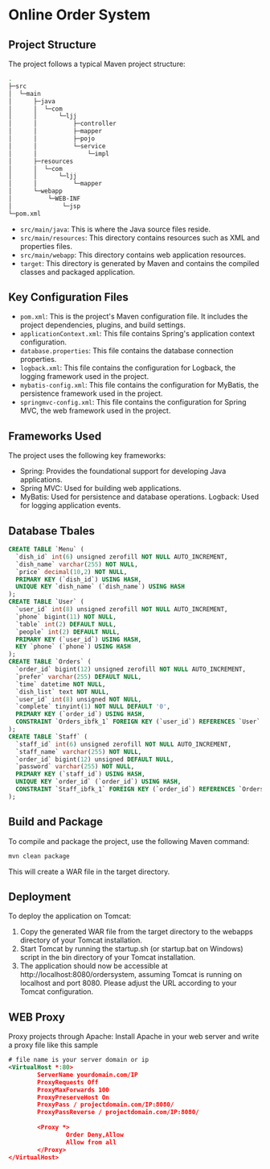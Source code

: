 # Online Order System

## Project Structure
The project follows a typical Maven project structure:
```bash
.
├─src
│  └─main
│      ├─java
│      │  └─com
│      │      └─ljj
│      │          ├─controller
│      │          ├─mapper
│      │          ├─pojo
│      │          └─service
│      │              └─impl
│      ├─resources
│      │  └─com
│      │      └─ljj
│      │          └─mapper
│      └─webapp
│          └─WEB-INF
│              └─jsp
└─pom.xml
```

* `src/main/java`: This is where the Java source files reside.  
* `src/main/resources`: This directory contains resources such as XML and properties files.  
* `src/main/webapp`: This directory contains web application resources.  
* `target`: This directory is generated by Maven and contains the compiled classes and packaged application.  

## Key Configuration Files
* `pom.xml`: This is the project's Maven configuration file. It includes the project dependencies, plugins, and build settings.  
* `applicationContext.xml`: This file contains Spring's application context configuration.  
* `database.properties`: This file contains the database connection properties.  
* `logback.xml`: This file contains the configuration for Logback, the logging framework used in the project.  
* `mybatis-config.xml`: This file contains the configuration for MyBatis, the persistence framework used in the project.  
* `springmvc-config.xml`: This file contains the configuration for Spring MVC, the web framework used in the project.  

## Frameworks Used
The project uses the following key frameworks:

* Spring: Provides the foundational support for developing Java applications.
* Spring MVC: Used for building web applications.
* MyBatis: Used for persistence and database operations.
Logback: Used for logging application events.

## Database Tbales
```sql
CREATE TABLE `Menu` (
  `dish_id` int(6) unsigned zerofill NOT NULL AUTO_INCREMENT,
  `dish_name` varchar(255) NOT NULL,
  `price` decimal(10,2) NOT NULL,
  PRIMARY KEY (`dish_id`) USING HASH,
  UNIQUE KEY `dish_name` (`dish_name`) USING HASH
);
CREATE TABLE `User` (
  `user_id` int(8) unsigned zerofill NOT NULL AUTO_INCREMENT,
  `phone` bigint(11) NOT NULL,
  `table` int(2) DEFAULT NULL,
  `people` int(2) DEFAULT NULL,
  PRIMARY KEY (`user_id`) USING HASH,
  KEY `phone` (`phone`) USING HASH
);
CREATE TABLE `Orders` (
  `order_id` bigint(12) unsigned zerofill NOT NULL AUTO_INCREMENT,
  `prefer` varchar(255) DEFAULT NULL,
  `time` datetime NOT NULL,
  `dish_list` text NOT NULL,
  `user_id` int(8) unsigned NOT NULL,
  `complete` tinyint(1) NOT NULL DEFAULT '0',
  PRIMARY KEY (`order_id`) USING HASH,
  CONSTRAINT `Orders_ibfk_1` FOREIGN KEY (`user_id`) REFERENCES `User` (`user_id`) ON DELETE NO ACTION ON UPDATE NO ACTION
);
CREATE TABLE `Staff` (
  `staff_id` int(6) unsigned zerofill NOT NULL AUTO_INCREMENT,
  `staff_name` varchar(255) NOT NULL,
  `order_id` bigint(12) unsigned DEFAULT NULL,
  `password` varchar(255) NOT NULL,
  PRIMARY KEY (`staff_id`) USING HASH,
  UNIQUE KEY `order_id` (`order_id`) USING HASH,
  CONSTRAINT `Staff_ibfk_1` FOREIGN KEY (`order_id`) REFERENCES `Orders` (`order_id`) ON DELETE NO ACTION ON UPDATE NO ACTION
);
```

## Build and Package
To compile and package the project, use the following Maven command:
```bash
mvn clean package
```
This will create a WAR file in the target directory.

## Deployment
To deploy the application on Tomcat:

1. Copy the generated WAR file from the target directory to the webapps directory of your Tomcat installation.
2. Start Tomcat by running the startup.sh (or startup.bat on Windows) script in the bin directory of your Tomcat installation.
3. The application should now be accessible at http://localhost:8080/ordersystem, assuming Tomcat is running on localhost and port 8080.
Please adjust the URL according to your Tomcat configuration.

## WEB Proxy
Proxy projects through Apache: 
Install Apache in your web server and write a proxy file like this sample
```xml
# file name is your server domain or ip
<VirtualHost *:80>
        ServerName yourdomain.com/IP
        ProxyRequests Off
        ProxyMaxForwards 100
        ProxyPreserveHost On
        ProxyPass / projectdomain.com/IP:8080/
        ProxyPassReverse / projectdomain.com/IP:8080/
 
        <Proxy *>
                Order Deny,Allow
                Allow from all
        </Proxy>
</VirtualHost>
```
